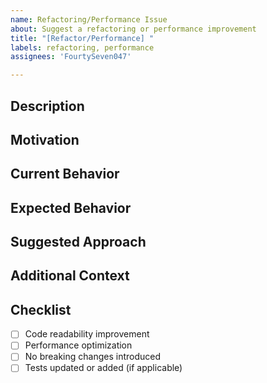 ```yaml
---
name: Refactoring/Performance Issue
about: Suggest a refactoring or performance improvement
title: "[Refactor/Performance] "
labels: refactoring, performance
assignees: 'FourtySeven047'

---
```


## Description
<!-- Provide a clear and concise description of the issue. What part of the code needs refactoring or performance improvement? -->

## Motivation
<!-- Why is this refactoring or performance improvement necessary? What problem does it solve? -->

## Current Behavior
<!-- Describe the current behavior or implementation that needs improvement. -->

## Expected Behavior
<!-- Describe the expected behavior or outcome after the refactoring or performance improvement. -->

## Suggested Approach
<!-- If you have an idea of how to address this issue, provide a brief explanation or steps here. -->

## Additional Context
<!-- Add any other context, screenshots, or code snippets about the issue here. -->

## Checklist
- [ ] Code readability improvement
- [ ] Performance optimization
- [ ] No breaking changes introduced
- [ ] Tests updated or added (if applicable)
